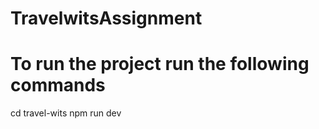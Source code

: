 # TravelwitsAssignment

# To run the project run the following commands 

cd travel-wits
npm run dev